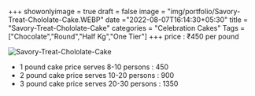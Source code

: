 +++
showonlyimage = true
draft = false
image = "img/portfolio/Savory-Treat-Chololate-Cake.WEBP"
date ="2022-08-07T16:14:30+05:30"
title = "Savory-Treat-Chololate-Cake"
categories = "Celebration Cakes"
Tags = ["Chocolate","Round","Half Kg","One Tier"]
+++
price : ₹450 per pound
<!--more-->
![Savory-Treat-Chololate-Cake](/img/portfolio/Savory-Treat-Chololate-Cake.WEBP)
* 1 pound cake price serves 8-10 persons : 450
* 2 pound cake price serves 10-20 persons : 900
* 3 pound cake price serves 20-30 persons : 1350
